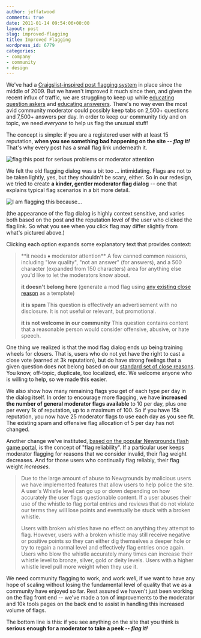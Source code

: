 ```yaml
---
author: jeffatwood
comments: true
date: 2011-01-14 09:54:06+00:00
layout: post
slug: improved-flagging
title: Improved Flagging
wordpress_id: 6779
categories:
- company
- community
- design
---
```


We've had a [Craigslist-inspired post flagging system](http://blog.stackoverflow.com/2009/04/raising-a-red-flag/) in place since the middle of 2009. But we haven't improved it much since then, and given the recent influx of traffic, we are struggling to keep up while [educating question askers](http://blog.stackoverflow.com/2010/10/asking-better-questions/) and [educating answerers](http://blog.stackoverflow.com/2011/01/how-to-say-thanks-in-an-answer/). There's no way even the most avid community moderator could possibly keep tabs on 2,500+ questions and 7,500+ answers per day. In order to keep our community tidy and on topic, we need _everyone_ to help us flag the unusual stuff!

The concept is simple: if you are a registered user with at least 15 reputation, **when you see something bad happening on the site -- _flag it!_** That's why every post has a small flag link underneath it.

![flag this post for serious problems or moderator attention](/blog/images/wordpress/flag-post-link.png)

We felt the old flagging dialog was a bit too … intimidating. Flags are not to be taken lightly, yes, but they shouldn't be scary, either. So in our redesign, we tried to create **a kinder, gentler moderator flag dialog** -- one that explains typical flag scenarios in a bit more detail.

![I am flagging this because...](/blog/images/wordpress/i-am-flagging-this-because1.png)

(the appearance of the flag dialog is highly context sensitive, and varies both based on the post and the reputation level of the user who clicked the flag link. So what you see when you click flag may differ slightly from what's pictured above.)

Clicking each option expands some explanatory text that provides context:



<blockquote>
**it needs ♦ moderator attention**
A few canned common reasons, including "low quality", "not an answer" (for answers), and a 500 character (expanded from 150 characters) area for anything else you'd like to let the moderators know about.

**it doesn't belong here**
(generate a mod flag using [any existing close reason](http://blog.stackoverflow.com/2010/10/new-question-migration-paths/) as a template)

**it is spam**
This question is effectively an advertisement with no disclosure. It is not useful or relevant, but promotional.

**it is not welcome in our community**
This question contains content that a reasonable person would consider offensive, abusive, or hate speech.
</blockquote>



One thing we realized is that the mod flag dialog ends up being training wheels for closers. That is, users who do not yet have the right to cast a close vote (earned at 3k reputation), but do have strong feelings that a given question does not belong based on our [standard set of close reasons](http://blog.stackoverflow.com/2010/10/new-question-migration-paths/). You know, off-topic, duplicate, too localized, etc. We welcome anyone who is willing to help, so we made this easier.

We also show how many remaining flags you get of each type per day in the dialog itself. In order to encourage more flagging, we have **increased the number of general moderator flags available** to 10 per day, plus one per every 1k of reputation, up to a maximum of 100. So if you have 15k reputation, you now have 25 moderator flags to use each day as you see fit. The existing spam and offensive flag allocation of 5 per day has not changed.

Another change we've instituted, [based on the popular Newgrounds flash game portal](http://www.newgrounds.com/lit/faq/), is the concept of "flag reliability". If a particular user keeps moderator flagging for reasons that we consider invalid, their flag weight decreases. And for those users who continually flag reliably, their flag weight _increases_.



<blockquote>
Due to the large amount of abuse to Newgrounds by malicious users we have implemented features that allow users to help police the site. A user's Whistle level can go up or down depending on how accurately the user flags questionable content. If a user abuses their use of the whistle to flag portal entries and reviews that do not violate our terms they will lose points and eventually be stuck with a broken whistle.

Users with broken whistles have no effect on anything they attempt to flag. However, users with a broken whistle may still receive negative or positive points so they can either dig themselves a deeper hole or try to regain a normal level and effectively flag entries once again. Users who blow the whistle accurately many times can increase their whistle level to bronze, silver, gold or deity levels. Users with a higher whistle level pull more weight when they use it.
</blockquote>



We need community flagging to work, and work _well_, if we want to have any hope of scaling without losing the fundamental level of quality that we as a community have enjoyed so far. Rest assured we haven't just been working on the flag front end -- we've made a ton of improvements to the moderator and 10k tools pages on the back end to assist in handling this increased volume of flags.

The bottom line is this: if you see anything on the site that you think is **serious enough for a moderator to take a peek -- _flag it!_**
